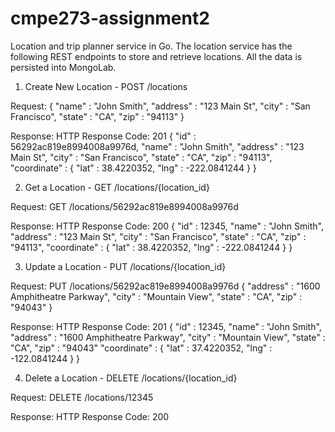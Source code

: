 # cmpe273-assignment2
Location and trip planner service in Go.
The location service has the following REST endpoints to store and retrieve locations. All the data is persisted into MongoLab.

1. Create New Location - POST /locations

Request:
{
   "name" : "John Smith",
   "address" : "123 Main St",
   "city" : "San Francisco",
   "state" : "CA",
   "zip" : "94113"
}

Response:
HTTP Response Code: 201
{
   "id" : 56292ac819e8994008a9976d,
   "name" : "John Smith",
   "address" : "123 Main St",
   "city" : "San Francisco",
   "state" : "CA",
   "zip" : "94113",
   "coordinate" : { 
      "lat" : 38.4220352,
     "lng" : -222.0841244
   }
}

2. Get a Location - GET /locations/{location_id}

Request:
GET /locations/56292ac819e8994008a9976d

Response:
HTTP Response Code: 200
{
   "id" : 12345,
   "name" : "John Smith",
   "address" : "123 Main St",
   "city" : "San Francisco",
   "state" : "CA",
   "zip" : "94113",
   "coordinate" : { 
      "lat" : 38.4220352,
     "lng" : -222.0841244
   }
}


3. Update a Location - PUT /locations/{location_id}

Request:
PUT /locations/56292ac819e8994008a9976d
{
   "address" : "1600 Amphitheatre Parkway",
   "city" : "Mountain View",
   "state" : "CA",
   "zip" : "94043"
}

Response:
HTTP Response Code: 201
{
   "id" : 12345,
   "name" : "John Smith",
   "address" : "1600 Amphitheatre Parkway",
   "city" : "Mountain View",
   "state" : "CA",
   "zip" : "94043"
   "coordinate" : { 
      "lat" : 37.4220352,
     "lng" : -122.0841244
   }
}

4. Delete a Location - DELETE /locations/{location_id}

Request:
DELETE  /locations/12345

Response:
HTTP Response Code: 200
